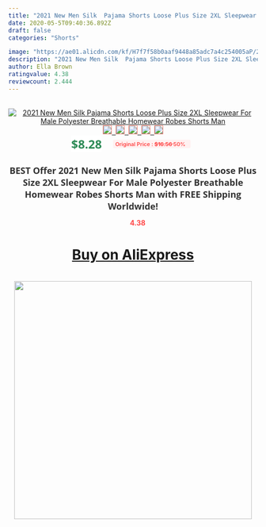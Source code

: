 ```yaml
---
title: "2021 New Men Silk  Pajama Shorts Loose Plus Size 2XL Sleepwear For Male Polyester Breathable Homewear Robes Shorts Man"
date: 2020-05-5T09:40:36.892Z
draft: false
categories: "Shorts"

image: "https://ae01.alicdn.com/kf/H7f7f58b0aaf9448a85adc7a4c254005aP/2021-New-Men-Silk-Pajama-Shorts-Loose-Plus-Size-2XL-Sleepwear-For-Male-Polyester-Breathable-Homewear.jpg"
description: "2021 New Men Silk  Pajama Shorts Loose Plus Size 2XL Sleepwear For Male Polyester Breathable Homewear Robes Shorts Man"
author: Ella Brown
ratingvalue: 4.38
reviewcount: 2.444
---
```

<br>
<div style="text-align: center;">
<a href="https://s.click.aliexpress.com/e/_9ygi9J" target="_blank" rel="nofollow noopener noreferrer"><img alt="2021 New Men Silk  Pajama Shorts Loose Plus Size 2XL Sleepwear For Male Polyester Breathable Homewear Robes Shorts Man" class="magnifier-image" src="https://ae01.alicdn.com/kf/H7f7f58b0aaf9448a85adc7a4c254005aP/2021-New-Men-Silk-Pajama-Shorts-Loose-Plus-Size-2XL-Sleepwear-For-Male-Polyester-Breathable-Homewear.jpg_640x640.jpg">
<br>
<img style="border:1px solid salmon" src="https://ae01.alicdn.com/kf/H7f7f58b0aaf9448a85adc7a4c254005aP/2021-New-Men-Silk-Pajama-Shorts-Loose-Plus-Size-2XL-Sleepwear-For-Male-Polyester-Breathable-Homewear.jpg_120x120.jpg">&nbsp;&nbsp;<img style="border:1px solid salmon" src="https://ae01.alicdn.com/kf/Hf1bdbbc5fbac4cd49137c4b9e1ee3f74M/2021-New-Men-Silk-Pajama-Shorts-Loose-Plus-Size-2XL-Sleepwear-For-Male-Polyester-Breathable-Homewear.jpg_120x120.jpg">&nbsp;&nbsp;<img style="border:1px solid salmon" src="https://ae01.alicdn.com/kf/H071a9f5ae0284bf7a1e350bacb3737d6L/2021-New-Men-Silk-Pajama-Shorts-Loose-Plus-Size-2XL-Sleepwear-For-Male-Polyester-Breathable-Homewear.jpg_120x120.jpg">&nbsp;&nbsp;<img style="border:1px solid salmon" src="https://ae01.alicdn.com/kf/Habdcf5a7a686436e8f60bd6b81e7b9dfA/2021-New-Men-Silk-Pajama-Shorts-Loose-Plus-Size-2XL-Sleepwear-For-Male-Polyester-Breathable-Homewear.jpg_120x120.jpg">&nbsp;&nbsp;<img style="border:1px solid salmon" src="https://ae01.alicdn.com/kf/Hc1f6a0d5668e4e85bc3df7305fe1dda8p/2021-New-Men-Silk-Pajama-Shorts-Loose-Plus-Size-2XL-Sleepwear-For-Male-Polyester-Breathable-Homewear.jpg_120x120.jpg"></a></div><br0>
<div style="text-align: center;"><span style="background-color: white; border: 0px; box-sizing: border-box; color: seagreen; display: inline-block; font-family: &quot;open sans&quot; , &quot;arial&quot; , &quot;helvetica&quot; , sans-serif , &quot;heiti&quot;; font-size: 24px; font-stretch: inherit; font-weight: 700; line-height: inherit; margin: 0px 10px 0px 0px; padding: 0px; vertical-align: middle;">$8.28 </span>
<span style="background: rgb(255 , 241 , 241); border-radius: 3px; border: 0px; box-sizing: border-box; color: #ff4747; display: inline-block; font-family: inherit; font-size: 12px; font-stretch: inherit; font-style: inherit; font-variant: inherit; font-weight: 600; line-height: inherit; margin: 0px; padding: 2px 5px; transform: scale(0.9); vertical-align: middle;">Original Price : <b style="text-decoration: line-through;">$16.56 </b> 50%&nbsp;&nbsp;</span></div>
<h1 style="color: #333333; display: inline-block; font-family: &quot;open sans&quot; , &quot;arial&quot; , &quot;helvetica&quot; , sans-serif , &quot;heiti&quot;; font-size: 18px; font-stretch: inherit; font-weight: 700; text-align: center;">BEST Offer 2021 New Men Silk  Pajama Shorts Loose Plus Size 2XL Sleepwear For Male Polyester Breathable Homewear Robes Shorts Man with FREE Shipping Worldwide!</h1>
<div style="color: #ff4747; text-align: center;">
<img src="https://4.bp.blogspot.com/-M0ZcTcb-5uY/XleCXlxnR4I/AAAAAAAAAEc/OrjgMkXV1oMQFaCRZj5HQwOCBcu3w1FegCPcBGAYYCw/s1600/star.png" style="height: 15px;">&nbsp;<b>4.38</b></div>
<div class="button_cont" align="center"><a class="buynow_a" href="https://s.click.aliexpress.com/e/_9ygi9J" target="_blank" rel="nofollow noopener noreferrer"><H1>Buy on AliExpress</H1></a></div><br>
<div class="separator" style="clear: both; text-align: center;">
<img src="https://lh3.googleusercontent.com/-pTy5HemUv9M/XlePHvY0dAI/AAAAAAAAAE4/0nX5iRUoIWY8eMW9Dpxeirr157OZliDIgCLcBGAsYHQ/s1600/badge.gif" width="480">
</div>
